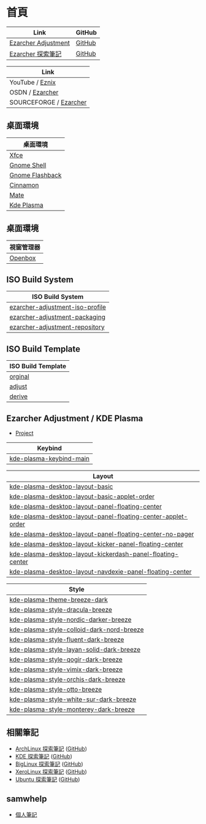 
# 首頁

| Link | GitHub |
| --- | --- |
| [Ezarcher Adjustment](https://samwhelp.github.io/ezarcher-adjustment/) | [GitHub](https://github.com/samwhelp/ezarcher-adjustment) |
| [Ezarcher 探索筆記](https://samwhelp.github.io/note-about-ezarcher/) | [GitHub](https://github.com/samwhelp/note-about-ezarcher) |


| Link |
| --- |
| YouTube / [Eznix](https://www.youtube.com/c/eznix/videos) |
| OSDN / [Ezarcher](https://osdn.net/projects/ezarch/releases/) |
| SOURCEFORGE / [Ezarcher](https://sourceforge.net/projects/ezarch/files/) |


## 桌面環境

| 桌面環境 |
| --- |
| [Xfce](https://samwhelp.github.io/note-about-ezarcher/read/master/desktop_environment/xfce/) |
| [Gnome Shell](https://samwhelp.github.io/note-about-ezarcher/read/master/desktop_environment/gnome-shell/) |
| [Gnome Flashback](https://samwhelp.github.io/note-about-ezarcher/read/master/desktop_environment/gnome-flashback/) |
| [Cinnamon](https://samwhelp.github.io/note-about-ezarcher/read/master/desktop_environment/cinnamon/) |
| [Mate](https://samwhelp.github.io/note-about-ezarcher/read/master/desktop_environment/mate/) |
| [Kde Plasma](https://samwhelp.github.io/note-about-ezarcher/read/master/desktop_environment/kde-plasma/) |


## 桌面環境

| 視窗管理器 |
| --- |
| [Openbox](https://samwhelp.github.io/note-about-ezarcher/read/master/window_manager/openbox/) |





## ISO Build System

| ISO Build System |
| --- |
| [ezarcher-adjustment-iso-profile](https://github.com/samwhelp/ezarcher-adjustment/tree/main/project/ezarcher-adjustment-system/ezarcher-adjustment-iso-profile) |
| [ezarcher-adjustment-packaging](https://github.com/samwhelp/ezarcher-adjustment/tree/main/project/ezarcher-adjustment-system/ezarcher-adjustment-packaging) |
| [ezarcher-adjustment-repository](https://github.com/samwhelp/ezarcher-adjustment/tree/main/project/ezarcher-adjustment-system/ezarcher-adjustment-repository) |


## ISO Build Template

| ISO Build Template |
| --- |
| [orginal](https://github.com/samwhelp/ezarcher-adjustment/tree/main/project/ezarcher-adjustment-system/ezarcher-adjustment-iso-profile/recipe/template/20221030/orginal/Templates) |
| [adjust](https://github.com/samwhelp/ezarcher-adjustment/tree/main/project/ezarcher-adjustment-system/ezarcher-adjustment-iso-profile/recipe/template/20221030/adjust/Templates) |
| [derive](https://github.com/samwhelp/ezarcher-adjustment/tree/main/project/ezarcher-adjustment-system/ezarcher-adjustment-iso-profile/recipe/template/20221030/derive/Templates) |


## Ezarcher Adjustment / KDE Plasma

* [Project](https://github.com/samwhelp/ezarcher-adjustment/tree/main/prototype/de/kde-plasma)


| Keybind |
| --- |
| [kde-plasma-keybind-main](https://github.com/samwhelp/ezarcher-adjustment/tree/main/prototype/de/kde-plasma/part/keybind/kde-plasma-keybind-main) |


| Layout |
| --- |
| [kde-plasma-desktop-layout-basic](https://github.com/samwhelp/ezarcher-adjustment/tree/main/prototype/de/kde-plasma/part/layout/kde-plasma-desktop-layout-basic) |
| [kde-plasma-desktop-layout-basic-applet-order](https://github.com/samwhelp/ezarcher-adjustment/tree/main/prototype/de/kde-plasma/part/layout/kde-plasma-desktop-layout-basic-applet-order) |
| [kde-plasma-desktop-layout-panel-floating-center](https://github.com/samwhelp/ezarcher-adjustment/tree/main/prototype/de/kde-plasma/part/layout/kde-plasma-desktop-layout-panel-floating-center) |
| [kde-plasma-desktop-layout-panel-floating-center-applet-order](https://github.com/samwhelp/ezarcher-adjustment/tree/main/prototype/de/kde-plasma/part/layout/kde-plasma-desktop-layout-panel-floating-center-applet-order) |
| [kde-plasma-desktop-layout-panel-floating-center-no-pager](https://github.com/samwhelp/ezarcher-adjustment/tree/main/prototype/de/kde-plasma/part/layout/kde-plasma-desktop-layout-panel-floating-center-no-pager) |
| [kde-plasma-desktop-layout-kicker-panel-floating-center](https://github.com/samwhelp/ezarcher-adjustment/tree/main/prototype/de/kde-plasma/part/layout/kde-plasma-desktop-layout-kicker-panel-floating-center) |
| [kde-plasma-desktop-layout-kickerdash-panel-floating-center](https://github.com/samwhelp/ezarcher-adjustment/tree/main/prototype/de/kde-plasma/part/layout/kde-plasma-desktop-layout-kickerdash-panel-floating-center) |
| [kde-plasma-desktop-layout-navdexie-panel-floating-center](https://github.com/samwhelp/ezarcher-adjustment/tree/main/prototype/de/kde-plasma/part/layout/kde-plasma-desktop-layout-navdexie-panel-floating-center) |


| Style |
| --- |
| [kde-plasma-theme-breeze-dark](https://github.com/samwhelp/ezarcher-adjustment/tree/main/prototype/de/kde-plasma/part/style/kde-plasma-theme-breeze-dark) |
| [kde-plasma-style-dracula-breeze](https://github.com/samwhelp/ezarcher-adjustment/tree/main/prototype/de/kde-plasma/part/style/kde-plasma-style-dracula-breeze) |
| [kde-plasma-style-nordic-darker-breeze](https://github.com/samwhelp/ezarcher-adjustment/tree/main/prototype/de/kde-plasma/part/style/kde-plasma-style-nordic-darker-breeze) |
| [kde-plasma-style-colloid-dark-nord-breeze](https://github.com/samwhelp/ezarcher-adjustment/tree/main/prototype/de/kde-plasma/part/style/kde-plasma-style-colloid-dark-nord-breeze) |
| [kde-plasma-style-fluent-dark-breeze](https://github.com/samwhelp/ezarcher-adjustment/tree/main/prototype/de/kde-plasma/part/style/kde-plasma-style-fluent-dark-breeze) |
| [kde-plasma-style-layan-solid-dark-breeze](https://github.com/samwhelp/ezarcher-adjustment/tree/main/prototype/de/kde-plasma/part/style/kde-plasma-style-layan-solid-dark-breeze) |
| [kde-plasma-style-qogir-dark-breeze](https://github.com/samwhelp/ezarcher-adjustment/tree/main/prototype/de/kde-plasma/part/style/kde-plasma-style-qogir-dark-breeze) |
| [kde-plasma-style-vimix-dark-breeze](https://github.com/samwhelp/ezarcher-adjustment/tree/main/prototype/de/kde-plasma/part/style/kde-plasma-style-vimix-dark-breeze) |
| [kde-plasma-style-orchis-dark-breeze](https://github.com/samwhelp/ezarcher-adjustment/tree/main/prototype/de/kde-plasma/part/style/kde-plasma-style-orchis-dark-breeze) |
| [kde-plasma-style-otto-breeze](https://github.com/samwhelp/ezarcher-adjustment/tree/main/prototype/de/kde-plasma/part/style/kde-plasma-style-otto-breeze) |
| [kde-plasma-style-white-sur-dark-breeze](https://github.com/samwhelp/ezarcher-adjustment/tree/main/prototype/de/kde-plasma/part/style/kde-plasma-style-white-sur-dark-breeze) |
| [kde-plasma-style-monterey-dark-breeze](https://github.com/samwhelp/ezarcher-adjustment/tree/main/prototype/de/kde-plasma/part/style/kde-plasma-style-monterey-dark-breeze) |


## 相關筆記

* [ArchLinux 探索筆記](https://samwhelp.github.io/note-about-archlinux/) ([GitHub](https://github.com/samwhelp/note-about-archlinux/))
* [KDE 探索筆記](https://samwhelp.github.io/note-about-kde/) ([GitHub](https://github.com/samwhelp/note-about-kde/))
* [BigLinux 探索筆記](https://samwhelp.github.io/note-about-biglinux/) ([GitHub](https://github.com/samwhelp/note-about-biglinux/))
* [XeroLinux 探索筆記](https://samwhelp.github.io/note-about-xerolinux/) ([GitHub](https://github.com/samwhelp/note-about-xerolinux/))
* [Ubuntu 探索筆記](https://samwhelp.github.io/note-about-ubuntu/) ([GitHub](https://github.com/samwhelp/note-about-ubuntu/))


## samwhelp

* [個人筆記](https://samwhelp.github.io/book/)
